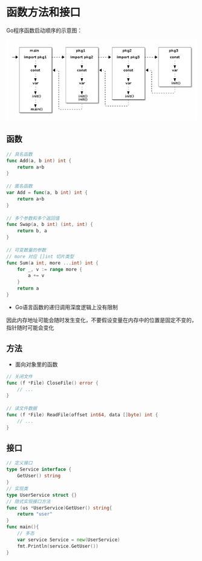 # 函数方法和接口

Go程序函数启动顺序的示意图：

![2021916171125](/assets/2021916171125.png)

## 函数

```go
// 具名函数
func Add(a, b int) int {
    return a+b
}

// 匿名函数
var Add = func(a, b int) int {
    return a+b
}

// 多个参数和多个返回值
func Swap(a, b int) (int, int) {
    return b, a
}

// 可变数量的参数
// more 对应 []int 切片类型
func Sum(a int, more ...int) int {
    for _, v := range more {
        a += v
    }
    return a
}
```

- Go语言函数的递归调用深度逻辑上没有限制

因此内存地址可能会随时发生变化，不要假设变量在内存中的位置是固定不变的，指针随时可能会变化

## 方法

- 面向对象里的函数

```go
// 关闭文件
func (f *File) CloseFile() error {
    // ...
}

// 读文件数据
func (f *File) ReadFile(offset int64, data []byte) int {
    // ...
}
```

## 接口

```go
// 定义接口
type Service interface {
	GetUser() string
}
// 实现类
type UserService struct {}
// 隐式实现接口方法
func (us *UserService)GetUser() string{
	return "user"
}
func main(){
	// 多态
	var service Service = new(UserService)
	fmt.Println(service.GetUser())
}
```